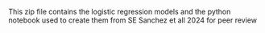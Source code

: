 This zip file contains the logistic regression models and the python notebook used to create them from SE Sanchez et all 2024 for peer review
